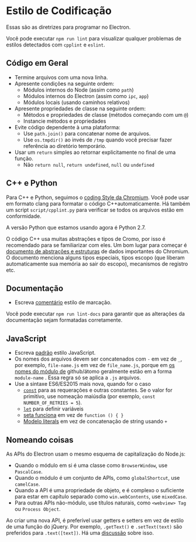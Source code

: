# Estilo de Codificação

Essas são as diretrizes para programar no Electron.

Você pode executar `npm run lint` para visualizar qualquer problemas de estilos detectados com `cpplint` e `eslint`.

## Código em Geral

* Termine arquivos com uma nova linha.
* Apresente condições na seguinte ordem:
  * Módulos internos do Node (assim como `path`)
  * Módulos internos do Electron (assim como `ipc`, `app`)
  * Módulos locais (usando caminhos relativos)
* Apresente propriedades de classe na seguinte ordem:
  * Métodos e propriedades de classe (métodos começando com um `@`)
  * Instancie métodos e propriedades
* Evite código dependente à uma plataforma:
  * Use `path.join()` para concatenar nome de arquivos.
  * Use `os.tmpdir()` ao invés de `/tmp` quando você precisar fazer referência ao diretório temporário.
* Usar um `return` simples ao retornar explicitamente no final de uma função.
  * Não `return null`, `return undefined`, `null` ou `undefined`

## C++ e Python

Para C++ e Python, seguimos o [coding Style da Chromium](https://www.chromium.org/developers/coding-style). Você pode usar [](clang-format.md) em formato clang para formatar o código C++automaticamente. Há também um script `script/cpplint.py` para verificar se todos os arquivos estão em conformidade.

A versão Python que estamos usando agora é Python 2.7.

O código C++ usa muitas abstrações e tipos de Cromo, por isso é recomendado para se familiarizar com eles. Um bom lugar para começar é [documento de abstrações e estruturas](https://www.chromium.org/developers/coding-style/important-abstractions-and-data-structures) de dados  importantes do Chromium. O documento menciona alguns tipos especiais, tipos escopo (que liberam automaticamente sua memória ao sair do escopo), mecanismos de registro etc.

## Documentação

* Escreva [comentário](https://github.com/remarkjs/remark) estilo de marcação.

Você pode executar `npm run lint-docs` para garantir que as alterações da documentação sejam formatadas corretamente.

## JavaScript

* Escreva [padrão](https://www.npmjs.com/package/standard) estilo JavaScript.
* Os nomes dos arquivos devem ser concatenados com `-` em vez de `_`, por exemplo, `file-name.js` em vez de `file_name.js`, porque em [os nomes do módulo de](https://github.com/github/atom) github/átomo geralmente estão em a forma `module-name` . Essa regra só se aplica a `.js` arquivos.
* Use a sintaxe ES6/ES2015 mais nova, quando for o caso
  * [`const`](https://developer.mozilla.org/en-US/docs/Web/JavaScript/Reference/Statements/const) para as requerações e outras constantes.  Se o valor for primitivo, use nomeação maiúsdia (por exemplo, `const NUMBER_OF_RETRIES = 5`).
  * [`let`](https://developer.mozilla.org/en-US/docs/Web/JavaScript/Reference/Statements/let) para definir variáveis
  * [seta funciona](https://developer.mozilla.org/en-US/docs/Web/JavaScript/Reference/Functions/Arrow_functions) em vez de `function () { }`
  * [Modelo literals](https://developer.mozilla.org/en-US/docs/Web/JavaScript/Reference/Template_literals) em vez de concatenação de string usando `+`

## Nomeando coisas

As APIs do Electron usam o mesmo esquema de capitalização do Node.js:

* Quando o módulo em si é uma classe como `BrowserWindow`, use `PascalCase`.
* Quando o módulo é um conjunto de APIs, como `globalShortcut`, use `camelCase`.
* Quando a API é uma propriedade de objeto, e é complexo o suficiente para estar em capítulo separado como `win.webContents`, use `mixedCase`.
* Para outras APIs não-módulo, use títulos naturais, como `<webview> Tag` ou `Process Object`.

Ao criar uma nova API, é preferível usar getters e setters em vez de estilo de uma função do jQuery. Por exemplo, `.getText()` e `.setText(text)` são preferidos para `.text([text])`. Há uma [discussão](https://github.com/electron/electron/issues/46) sobre isso.
